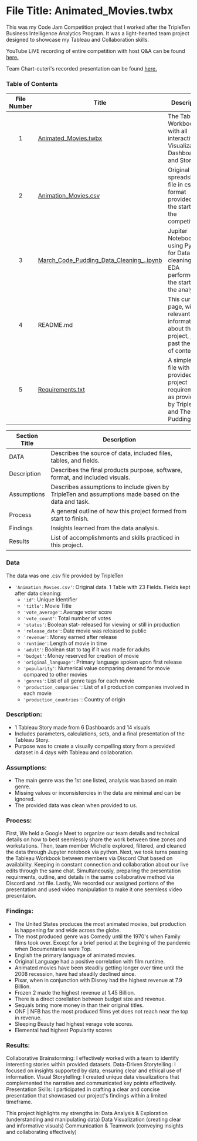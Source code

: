 # File Title: Animated_Movies.twbx

This was my Code Jam Competition project that I worked after the TripleTen Business Intelligence Analytics Program. It was a light-hearted team project designed to showcase my Tableau and Collaboration skills.

YouTube LIVE recording of entire competition with host Q&A can be found <a href='https://www.youtube.com/live/rWTYgq_3ER4?si=fNs4AeeffGvZo9k8' target=_blank><u>here</u>.</a>

Team Chart-cuteri's recorded presentation can be found <a href='https://drive.google.com/file/d/1hCgHvyS8QK4xuK0Vba_DeCW6dX-BBXlA/view?usp=drive_link' target=_blank><u>here</u>.</a>

### Table of Contents
| File Number | Title | Description |
| :-----------: | ----------- |----------- |
| 1 | [Animated_Movies.twbx](https://github.com/Tiffany-Bergett/Data_projects_TripleTen/blob/main/Animation%20Movies/Animated_Movies.twbx) | The Tableau Workbook file with all interactive Visualizations, Dashboards, and Story. |
| 2 | [Animation_Movies.csv](https://github.com/Tiffany-Bergett/Data_projects_TripleTen/blob/main/Animation%20Movies/Animation_Movies.csv) | Original spreadsheet file in csv format provided at the start of the competition. |
| 3 | [March_Code_Pudding_Data_Cleaning_..ipynb](https://github.com/Tiffany-Bergett/Data_projects_TripleTen/blob/main/Animation%20Movies/March_Code_Pudding_Data_Cleaning_.ipynb) | Jupiter Notebook file using Python for Data cleaning and EDA performed at the start of the analysis. |
| 4 | README.md | This current page, with all relevant information about the project, just past the Table of contents. |
| 5 | [Requirements.txt](https://github.com/Tiffany-Bergett/Data_projects_TripleTen/blob/main/Animation%20Movies/Requirements.txt) | A simple .txt file with the provided project requirements as provided by TripleTen and The Pudding. |

| Section Title | Description |
| ----------- |----------- |
| DATA | Describes the source of data, included files, tables, and fields. |
| Description | Describes the final products purpose, software, format, and included visuals. |
| Assumptions | Describes assumptions to include given by TripleTen and assumptions made based on the data and task. |
| Process | A general outline of how this project formed from start to finish. |
| Findings | Insights learned from the data analysis. |
| Results | List of accomplishments and skills practiced in this project. |

### Data
The data was one .csv file provided by TripleTen
- `'Animation_Movies.csv'`: Original data. 1 Table with 23 Fields. Fields kept after data cleaning:
    - `'id'`: Unique Identifier
    - `'title'`: Movie Title
    - `'vote_average'`: Average voter score
    - `'vote_count'`: Total number of votes
    - `'status'`: Boolean stat- released for viewing or still in production
    - `'release_date'`: Date movie was released to public
    - `'revenue'`: Money earned after release
    - `'runtime'`: Length of movie in time
    - `'adult'`: Boolean stat to tag if it was made for adults
    - `'budget'`: Money reserved for creation of movie
    - `'original_language'`: Primary language spoken upon first release
    - `'popularity'`: Numerical value comparing demand for movie compared to other movies
    - `'genres'`: List of all genre tags for each movie
    - `'production_companies'`: List of all production companies involved in each movie
    - `'production_countries'`: Country of origin

### Description:
- 1 Tableau Story made from 6 Dashboards and 14 visuals
- Includes parameters, calculations, sets, and a final presentation of the Tableau Story.
- Purpose was to create a visually compelling story from a provided dataset in 4 days with Tableau and collaboration.

### Assumptions:
- The main genre was the 1st one listed, analysis was based on main genre.
- Missing values or inconsistencies in the data are minimal and can be ignored.
- The provided data was clean when provided to us.

### Process:
First, We held a Google Meet to organize our team details and technical details on how to best seemlessly share the work between time zones and workstations.
Then, team member Michelle explored, filtered, and cleaned the data through Jupyter notebook via python.
Next, we took turns passing the Tableau Workbook between members via Discord Chat based on availability. Keeping in constant connection and collaboration about our live edits through the same chat.
Simultaneously, preparing the presentation requirments, outline, and details in the same collaborative method via Discord and .txt file.
Lastly, We recorded our assigned portions of the presentation and used video manipulation to make it one seemless video presentaion.

### Findings:
- The United States produces the most animated movies, but production is happening far and wide across the globe.
- The most produced genre was Comedy until the 1970's when Family films took over. Except for a brief period at the begining of the pandemic when Documentaries were Top.
- English the primary language of animated movies.
- Original Language had a positive correlation with film runtime.
- Animated movies have been steadily getting longer over time until the 2008 recession, have had steadily declined since.
- Pixar, when in conjunction with Disney had the highest revenue at 7.9 Billion.
- Frozen 2 made the highest revenue at 1.45 Billion.
- There is a direct corellation between budget size and revenue.
- Sequals bring more money in than their original titles.
- ONF | NFB has the most produced films yet does not reach near the top in revenue.
- Sleeping Beauty had highest verage vote scores.
- Elemental had highest Popularity scores

### Results:
Collaborative Brainstorming: I effectively worked with a team to identify interesting stories within provided datasets.
Data-Driven Storytelling: I focused on insights supported by data, ensuring clear and ethical use of information.
Visual Storytelling: I created unique data visualizations that complemented the narrative and communicated key points effectively.
Presentation Skills: I participated in crafting a clear and concise presentation that showcased our project's findings within a limited timeframe.

This project highlights my strengths in:
Data Analysis & Exploration (understanding and manipulating data)
Data Visualization (creating clear and informative visuals)
Communication & Teamwork (conveying insights and collaborating effectively)
